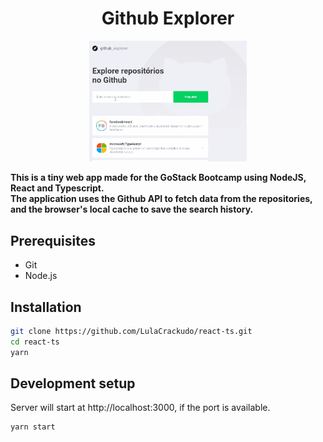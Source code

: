 <h1 align='center'>Github Explorer</h1>

<p align='center'>

<img src='screenshots/app.gif' width="50%">
</p>

**This is a tiny web app made for the GoStack Bootcamp using NodeJS, React and Typescript.  
The application uses the Github API to fetch data from the repositories, and the browser's local cache
to save the search history.**

## Prerequisites

-   Git
-   Node.js

## Installation

```sh
git clone https://github.com/LulaCrackudo/react-ts.git
cd react-ts
yarn
```

## Development setup

Server will start at http://localhost:3000, if the port is available.

```sh
yarn start
```
